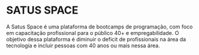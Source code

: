 # SATUS SPACE 

A Satus Space é uma plataforma de bootcamps de programação, com foco em capacitação profissional para o público 40+ e empregabilidade. O objetivo dessa plataforma é diminuir o deficit de profissionais na área da tecnologia e incluir pessoas com 40 anos ou mais nessa área.



